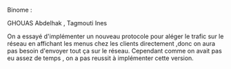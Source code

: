 Binome :

GHOUAS Abdelhak , Tagmouti Ines 

On a essayé d'implémenter un nouveau protocole pour aléger le trafic sur le réseau en affichant les menus chez les clients directement ,donc on aura pas besoin d'envoyer tout ça sur le réseau.
Cependant comme on avait pas eu assez de temps , on a pas reussit à implémenter cette version.